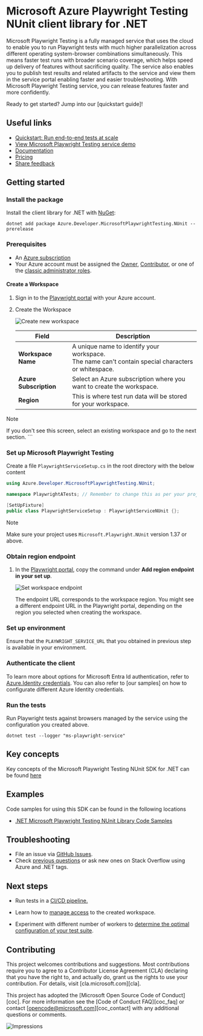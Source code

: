 # Microsoft Azure Playwright Testing NUnit client library for .NET

Microsoft Playwright Testing is a fully managed service that uses the cloud to enable you to run Playwright tests with much higher parallelization across different operating system-browser combinations simultaneously. This means faster test runs with broader scenario coverage, which helps speed up delivery of features without sacrificing quality. The service also enables you to publish test results and related artifacts to the service and view them in the service portal enabling faster and easier troubleshooting. With Microsoft Playwright Testing service, you can release features faster and more confidently.

Ready to get started? Jump into our [quickstart guide]<!--(https://github.com/Azure/azure-sdk-for-net/tree/main/sdk/playwrighttesting/Azure.Developer.MicrosoftPlaywrightTesting.NUnit/README.md#getting-started)-->!

## Useful links
- [Quickstart: Run end-to-end tests at scale](https://aka.ms/mpt/quickstart)
- [View Microsoft Playwright Testing service demo](https://youtu.be/GenC1jAeTZE)
- [Documentation](https://aka.ms/mpt/docs) 
- [Pricing](https://aka.ms/mpt/pricing)
- [Share feedback](https://aka.ms/mpt/feedback)

## Getting started

### Install the package

Install the client library for .NET with [NuGet](https://www.nuget.org/):

```dotnetcli
dotnet add package Azure.Developer.MicrosoftPlaywrightTesting.NUnit --prerelease
```

### Prerequisites

- An [Azure subscription](https://azure.microsoft.com/free/dotnet/)
- Your Azure account must be assigned the [Owner](https://learn.microsoft.com/azure/role-based-access-control/built-in-roles#owner), [Contributor](https://learn.microsoft.com/azure/role-based-access-control/built-in-roles#contributor), or one of the [classic administrator roles](https://learn.microsoft.com/azure/role-based-access-control/rbac-and-directory-admin-roles#classic-subscription-administrator-roles).

#### Create a Workspace

1. Sign in to the [Playwright portal](https://aka.ms/mpt/portal) with your Azure account.

2. Create the Workspace

    ![Create new workspace](https://github.com/microsoft/playwright-testing-service/assets/12104064/d571e86b-9d43-48ac-a2b7-63afb9bb86a8)

    |Field  |Description  |
    |---------|---------|
    |**Workspace Name** | A unique name to identify your workspace.<BR>The name can't contain special characters or whitespace. |
    |**Azure Subscription** | Select an Azure subscription where you want to create the workspace. |
    |**Region** | This is where test run data will be stored for your workspace. |

  > [!NOTE]
  > If you don't see this screen, select an existing workspace and go to the next section.
    ```

### Set up Microsoft Playwright Testing

Create a file `PlaywrightServiceSetup.cs` in the root directory with the below content

```C# Snippet:Sample2_SetDefaultAuthenticationMechanism
using Azure.Developer.MicrosoftPlaywrightTesting.NUnit;

namespace PlaywrightATests; // Remember to change this as per your project namespace

[SetUpFixture]
public class PlaywrightServiceSetup : PlaywrightServiceNUnit {};
```

> [!NOTE]
> Make sure your project uses `Microsoft.Playwright.NUnit` version 1.37 or above.

### Obtain region endpoint

1. In the [Playwright portal](https://aka.ms/mpt/portal), copy the command under **Add region endpoint in your set up**.

    ![Set workspace endpoint](https://github.com/microsoft/playwright-testing-service/assets/12104064/d81ca629-2b23-4d34-8b70-67b6f7061a83)

    The endpoint URL corresponds to the workspace region. You might see a different endpoint URL in the Playwright portal, depending on the region you selected when creating the workspace.

### Set up environment

Ensure that the `PLAYWRIGHT_SERVICE_URL` that you obtained in previous step is available in your environment.

### Authenticate the client

To learn more about options for Microsoft Entra Id authentication, refer to [Azure.Identity credentials](https://github.com/Azure/azure-sdk-for-net/tree/main/sdk/identity/Azure.Identity#credentials). You can also refer to [our samples]<!--(https://github.com/Azure/azure-sdk-for-net/tree/main/sdk/playwrighttesting/Azure.Developer.MicrosoftPlaywrightTesting.NUnit/samples/Sample1_CustomisingServiceParameters.md)--> on how to configurate different Azure Identity credentials.

### Run the tests

Run Playwright tests against browsers managed by the service using the configuration you created above.

```dotnetcli
dotnet test --logger "ms-playwright-service"
```

## Key concepts

Key concepts of the Microsoft Playwright Testing NUnit SDK for .NET can be found [here](https://aka.ms/mpt/what-is-mpt)

## Examples

Code samples for using this SDK can be found in the following locations
- [.NET Microsoft Playwright Testing NUnit Library Code Samples](https://aka.ms/mpt/sample)

## Troubleshooting

-   File an issue via [GitHub Issues](https://github.com/Azure/azure-sdk-for-net/issues).
-   Check [previous questions](https://stackoverflow.com/questions/tagged/azure+.net) or ask new ones on Stack Overflow using Azure and .NET tags.

## Next steps

- Run tests in a [CI/CD pipeline.](https://aka.ms/mpt/configure-pipeline)

- Learn how to [manage access](https://aka.ms/mpt/manage-access) to the created workspace.

- Experiment with different number of workers to [determine the optimal configuration of your test suite](https://aka.ms/mpt/parallelism).

## Contributing
This project welcomes contributions and suggestions.  Most contributions require
you to agree to a Contributor License Agreement (CLA) declaring that you have
the right to, and actually do, grant us the rights to use your contribution. For
details, visit [cla.microsoft.com][cla].

This project has adopted the [Microsoft Open Source Code of Conduct][coc].
For more information see the [Code of Conduct FAQ][coc_faq] or contact
[opencode@microsoft.com][coc_contact] with any additional questions or comments.

![Impressions](https://azure-sdk-impressions.azurewebsites.net/api/impressions/azure-sdk-for-net/sdk/playwrighttesting/Azure.Developer.MicrosoftPlaywrightTesting.NUnit/README.png)